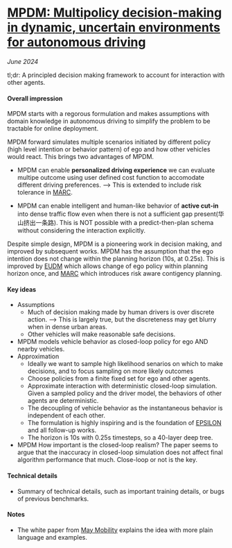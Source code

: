 # [MPDM: Multipolicy decision-making in dynamic, uncertain environments for autonomous driving](https://ieeexplore.ieee.org/document/7139412)

_June 2024_

tl;dr: A principled decision making framework to account for interaction with other agents. 

#### Overall impression
MPDM starts with a regorous formulation and makes assumptions with domain knowledge in autonomous driving to simplify the problem to be tractable for online deployment. 

MPDM forward simulates multiple scenarios initiated by different policy (high level intention or behavior pattern) of ego and how other vehicles would react. This brings two advantages of MPDM.

* MPDM can enable **personalized driving experience** we can evaluate multipe outcome using user defined cost function to accomodate different driving preferences. --> This is extended to include risk tolerance in [MARC](marc.md).

* MPDM can enable intelligent and human-like behavior of **active cut-in** into dense traffic flow even when there is not a sufficient gap present(华山挤出一条路). This is NOT possible with a predict-then-plan schema without considering the interaction explicitly.

Despite simple design, MPDM is a pioneering work in decision making, and improved by subsequent works. MPDM has the assumption that the ego intention does not change within the planning horizon (10s, at 0.25s). This is improved by [EUDM](eudm.md) which allows change of ego policy within planning horizon once, and [MARC](marc.md) which introduces risk aware contigency planning.

#### Key ideas
- Assumptions
	- Much of decision making made by human drivers is over discrete action. --> This is largely true, but the discreteness may get blurry when in dense urban areas.
	- Other vehicles will make reasonable safe decisions. 
- MPDM models vehicle behavior as closed-loop policy for ego AND nearby vehicles.
- Approximation
	- Ideally we want to sample high likelihood senarios on which to make decisions, and to focus sampling on more likely outcomes
	- Choose policies from a finite fixed set for ego and other agents.
	- Approximate interaction with deterministic closed-loop simulation. Given a sampled policy and the driver model, the behaviors of other agents are deterministic.
	- The decoupling of vehicle behavior as the instantaneous behavior is independent of each other.
	- The formulation is highly inspiring and is the foundation of [EPSILON](epsilon.md) and all follow-up works.
	- The horizon is 10s with 0.25s timesteps, so a 40-layer deep tree. 
- MPDM How important is the closed-loop realism? The paper seems to argue that the inaccuracy in closed-loop simulation does not affect final algorithm performance that much. Close-loop or not is the key.

#### Technical details
- Summary of technical details, such as important training details, or bugs of previous benchmarks.

#### Notes
- The white paper from [May Mobility](https://maymobility.com/resources/autonomy-at-scale-white-paper/) explains the idea with more plain language and examples. 